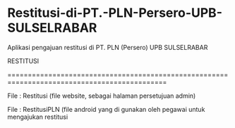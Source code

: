 # Restitusi-di-PT.-PLN-Persero-UPB-SULSELRABAR
Aplikasi pengajuan restitusi di PT. PLN (Persero) UPB SULSELRABAR

RESTITUSI

=============================================================================================

File : Restitusi (file website, sebagai halaman persetujuan admin)

File : RestitusiPLN (file android yang di gunakan oleh pegawai untuk mengajukan restitusi
